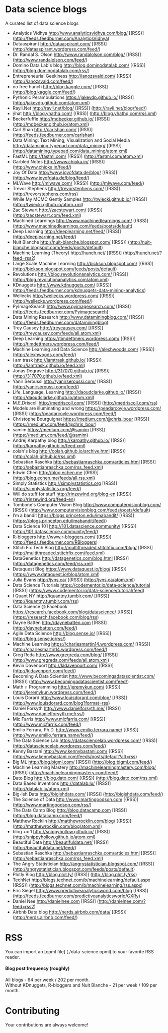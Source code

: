 # Data science blogs
A curated list of data science blogs
* Analytics Vidhya http://www.analyticsvidhya.com/blog/ [(RSS)] (http://feeds.feedburner.com/AnalyticsVidhya)
* Dataaspirant http://dataaspirant.com/ [(RSS)] (http://dataaspirant.wordpress.com/feed/)
* Dr. Randal S. Olson http://www.randalolson.com/blog/ [(RSS)] (http://www.randalolson.com/feed/)
* Domino Data Lab's blog http://blog.dominodatalab.com/ [(RSS)] (http://blog.dominodatalab.com/rss/)
* Entrepreneurial Geekiness http://ianozsvald.com/ [(RSS)] (http://ianozsvald.com/feed/)
* no free hunch http://blog.kaggle.com/ [(RSS)] (http://blog.kaggle.com/feed/)
* Pythonic Perambulations https://jakevdp.github.io/  [(RSS)] (http://jakevdp.github.com/atom.xml)
* Rayli.Net http://rayli.net/blog/ [(RSS)] (http://rayli.net/blog/feed/)
* ŷhat http://blog.yhathq.com/ [(RSS)] (http://blog.yhathq.com/rss.xml)
* Beckerfuffle http://mdbecker.github.io/ [(RSS)] (http://mdbecker.github.io/atom.xml)
* Carl Shan http://carlshan.com/ [(RSS)] (http://feeds.feedburner.com/carlshan)
* Data Mining: Text Mining, Visualization and Social Media http://datamining.typepad.com/data_mining/ [(RSS)] (http://datamining.typepad.com/data_mining/atom.xml)
* FastML http://fastml.com/ [(RSS)] (http://fastml.com/atom.xml)
* Garbled Notes http://www.chioka.in/ [(RSS)] (http://www.chioka.in/feed/)
* Joy Of Data http://www.joyofdata.de/blog/ [(RSS)] (http://www.joyofdata.de/blog/feed/)
* MLWave http://mlwave.com/ [(RSS)] (http://mlwave.com/feed/)
* Trevor Stephens http://trevorstephens.com/ [(RSS)] (http://trevorstephens.com/rss)
* While My MCMC Gently Samples http://twiecki.github.io/ [(RSS)] (http://twiecki.github.io/atom.xml)
* Zac Stewart http://zacstewart.com/ [(RSS)] (http://zacstewart.com/feed.xml)
* Machined Learnings http://www.machinedlearnings.com/ [(RSS)] (http://www.machinedlearnings.com/feeds/posts/default)
* Deep Learning http://deeplearning.net/feed/ [(RSS)] (http://deeplearning.net/feed/)
* Nuit Blanche http://nuit-blanche.blogspot.com/ [(RSS)] (http://nuit-blanche.blogspot.com/feeds/posts/default)
* Machine Learning (Theory) http://hunch.net/ [(RSS)] (http://hunch.net/?feed=rss2)
* Large Scale Machine Learning  http://bickson.blogspot.com/ [(RSS)] (http://bickson.blogspot.com/feeds/posts/default)
* Revolutions http://blog.revolutionanalytics.com/ [(RSS)] (http://blog.revolutionanalytics.com/atom.xml)
* KDnuggets http://www.kdnuggets.com/ [(RSS)] (http://feeds.feedburner.com/kdnuggets-data-mining-analytics)
* Wellecks http://wellecks.wordpress.com/ [(RSS)] (http://wellecks.wordpress.com/feed/)
* PyImageSearch http://www.pyimagesearch.com/ [(RSS)] (http://feeds.feedburner.com/Pyimagesearch)
* Data Mining Research http://www.dataminingblog.com/ [(RSS)] (http://feeds.feedburner.com/dataminingblog)
* Trey Causey http://treycausey.com/ [(RSS)] (http://treycausey.com/feeds/all.atom.xml)
* Deep Learning https://timdettmers.wordpress.com/ [(RSS)] (http://timdettmers.wordpress.com/feed/)
* Machine Learning and Data Science http://alexhwoods.com/ [(RSS)] (http://alexhwoods.com/feed/)
* i am trask http://iamtrask.github.io/ [(RSS)] (http://iamtrask.github.io/feed.xml)
* Jonas Degrave http://317070.github.io/ [(RSS)] (http://317070.github.io/feed.xml)
* Yanir Seroussi http://yanirseroussi.com/ [(RSS)] (http://yanirseroussi.com/feed/)
* Life, Language, Learning http://daoudclarke.github.io/ [(RSS)] (http://daoudclarke.github.io/atom.xml)
* M.E.Driscoll http://medriscoll.com/ [(RSS)] (http://medriscoll.com/rss)
* Models are illuminating and wrong https://peadarcoyle.wordpress.com/ [(RSS)] (http://peadarcoyle.wordpress.com/feed/)
* Christophe Bourguignat https://medium.com/@chris_bour [(RSS)] (https://medium.com/feed/@chris_bour)
* samim https://medium.com/@samim [(RSS)] (https://medium.com/feed/@samim)
* Andrej Karpathy blog http://karpathy.github.io/ [(RSS)] (http://karpathy.github.io/feed.xml)
* colah's blog http://colah.github.io/archive.html [(RSS)] (http://colah.github.io/rss.xml)
* Sebastian Raschka http://sebastianraschka.com/articles.html [(RSS)] (http://sebastianraschka.com/rss_feed.xml)
* Edwin Chen http://blog.echen.me [(RSS)] (http://blog.echen.me/feeds/all.rss.xml)
* Simply Statistics http://simplystatistics.org [(RSS)] (http://simplystatistics.org/feed/)
* Will do stuff for stuff http://rinzewind.org/blog-en [(RSS)] (http://rinzewind.org/feed-en)
* Tombone's Computer Vision Blog http://www.computervisionblog.com/ [(RSS)] (http://www.computervisionblog.com/feeds/posts/default)
* I’m a bandit https://blogs.princeton.edu/imabandit/ [(RSS)] (https://blogs.princeton.edu/imabandit/feed/)
* Data Science 101 http://101.datascience.community/ [(RSS)] (http://101.datascience.community/feed/)
* R-bloggers http://www.r-bloggers.com/ [(RSS)] (http://feeds.feedburner.com/RBloggers)
* Stitch Fix Tech Blog http://multithreaded.stitchfix.com/blog/ [(RSS)] (http://multithreaded.stitchfix.com/feed.xml)
* DataGenetics http://datagenetics.com/blog.html [(RSS)] (http://datagenetics.com/feed/rss.xml)
* Dataquest Blog https://www.dataquest.io/blog/ [(RSS)] (https://www.dataquest.io/blog/atom.xml)
* Julia Evans http://jvns.ca/ [(RSS)] (http://jvns.ca/atom.xml)
* Data Science Tutorials https://codementor.io/data-science/tutorial [(RSS)] (https://www.codementor.io/data-science/tutorial/feed)
* I Quant NY http://iquantny.tumblr.com/ [(RSS)] (http://iquantny.tumblr.com/rss)
* Data Science @ Facebook https://research.facebook.com/blog/datascience/ [(RSS)] (https://research.facebook.com/blog/rss)
* Dayne Batten http://daynebatten.com [(RSS)] (http://daynebatten.com/feed/)
* Agile Data Science http://blog.sense.io/ [(RSS)] (http://blog.sense.io/rss/)
* Machine Learning https://charlesmartin14.wordpress.com/ [(RSS)] (http://charlesmartin14.wordpress.com/feed/)
* Greg Reda http://www.gregreda.com/blog/ [(RSS)] (http://www.gregreda.com/feeds/all.atom.xml)
* Kevin Davenport http://kldavenport.com/ [(RSS)] (http://kldavenport.com/feed/)
* Becoming A Data Scientist http://www.becomingadatascientist.com/ [(RSS)] (http://www.becomingadatascientist.com/feed/)
* Math ∩ Programming http://jeremykun.com/ [(RSS)] (http://jeremykun.wordpress.com/feed/)
* Louis Dorard http://www.louisdorard.com/blog/ [(RSS)] (http://www.louisdorard.com/blog?format=rss)
* Daniel Forsyth http://www.danielforsyth.me/ [(RSS)] (http://www.danielforsyth.me/rss/)
* Mic Farris http://www.micfarris.com/ [(RSS)] (http://www.micfarris.com/feed/)
* Emilio Ferrara, Ph.D.  http://www.emilio.ferrara.name/ [(RSS)] (http://www.emilio.ferrara.name/feed/)
* The Data Science Lab https://datasciencelab.wordpress.com/ [(RSS)] (http://datasciencelab.wordpress.com/feed/)
* Kenny Bastani http://www.kennybastani.com/ [(RSS)] (http://www.kennybastani.com/feeds/posts/default?alt=rss)
* Big ML http://blog.bigml.com/ [(RSS)] (http://blog.bigml.com/feed/)
* Machine Learning Mastery http://machinelearningmastery.com/blog/ [(RSS)] (http://machinelearningmastery.com/feed/)
* Dato Blog http://blog.dato.com/ [(RSS)] (http://blog.dato.com/rss.xml)
* Data Based Inventions http://datalab.lu/ [(RSS)] (http://datalab.lu/atom.xml)
* Big-Ish Data http://bigishdata.com/ [(RSS)] (http://bigishdata.com/feed/)
* The Science of Data http://www.martingoodson.com [(RSS)] (http://www.martingoodson.com/rss/)
* The Data Camp Blog http://blog.datacamp.com [(RSS)] (http://blog.datacamp.com/feed/)
* Matthew Rocklin http://matthewrocklin.com/blog/ [(RSS)] (http://matthewrocklin.com/blog/atom.xml)
* blog += 1 http://snippyhollow.github.io/ [(RSS)] (http://snippyhollow.github.io/atom.xml)
* Beautiful Data http://beautifuldata.net/ [(RSS)] (http://beautifuldata.net/feed/)
* Sebastian Raschka http://sebastianraschka.com/articles.html [(RSS)] (http://sebastianraschka.com/rss_feed.xml)
* The Angry Statistician http://angrystatistician.blogspot.com/ [(RSS)] (http://angrystatistician.blogspot.com/feeds/posts/default)
* Plotly Blog http://blog.plot.ly/ [(RSS)] (http://blog.plot.ly/rss)
* TechNet http://blogs.technet.com/b/machinelearning/default.aspx [(RSS)] (http://blogs.technet.com/b/machinelearning/rss.aspx)
* Eric Siegel http://www.predictiveanalyticsworld.com/blog [(RSS)] (http://feeds.feedburner.com/predictiveanalyticsworld/GXRy)
* Daniel Nee http://danielnee.com [(RSS)] (http://danielnee.com/?feed=rss2)
* Airbnb Data blog http://nerds.airbnb.com/data/ [(RSS)] (http://nerds.airbnb.com/feed/)

# RSS
You can import an [opml file] (./data-science.opml) to your favorite RSS reader.  
#### Blog post frequency (roughly)
All blogs - 64 per week / 202 per month.  
Without KDnuggets, R-bloggers and Nuit Blanche - 21 per week / 109 per month.

# Contributing
Your contributions are always welcome!
